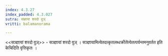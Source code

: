 ```yaml
---
index: 4.3.27
index_padded: 4.3.027
sutra: संज्ञायां शरदो वुञ्
vritti: balamanorama

---
```

<<सञ्ज्ञायां शरदो वुञ्>> - सञ्ज्ञायां शरदो वुञ् । सञ्ज्ञायामित्येतदत्कृतलब्धक्रीते॑त्येतत्पर्यन्तमनुवर्तत इति केचिदिति वृत्तिकृतः । 